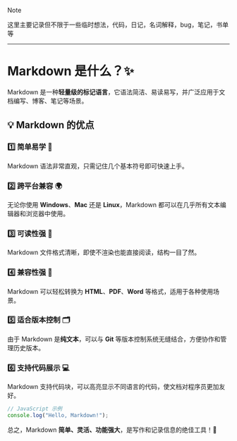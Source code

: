 > [!NOTE]
> 这里主要记录但不限于一些临时想法，代码，日记，名词解释，bug，笔记，书单等

---

# Markdown 是什么？✨  

Markdown 是一种**轻量级的标记语言**，它语法简洁、易读易写，并广泛应用于文档编写、博客、笔记等场景。  

## 💡 Markdown 的优点  

### 1️⃣ 简单易学 📖  
Markdown 语法非常直观，只需记住几个基本符号即可快速上手。  

### 2️⃣ 跨平台兼容 🌍  
无论你使用 **Windows**、**Mac** 还是 **Linux**，Markdown 都可以在几乎所有文本编辑器和浏览器中使用。  

### 3️⃣ 可读性强 👀  
Markdown 文件格式清晰，即使不渲染也能直接阅读，结构一目了然。  

### 4️⃣ 兼容性强 🔄  
Markdown 可以轻松转换为 **HTML**、**PDF**、**Word** 等格式，适用于各种使用场景。  

### 5️⃣ 适合版本控制 🗂  
由于 Markdown 是**纯文本**，可以与 **Git** 等版本控制系统无缝结合，方便协作和管理历史版本。  

### 6️⃣ 支持代码展示 💻  
Markdown 支持代码块，可以高亮显示不同语言的代码，使文档对程序员更加友好。  

```js
// JavaScript 示例
console.log("Hello, Markdown!");
```

总之，Markdown **简单、灵活、功能强大**，是写作和记录信息的绝佳工具！🚀
